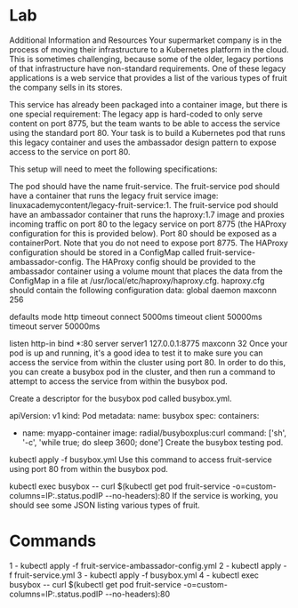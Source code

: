 # Lab

Additional Information and Resources
Your supermarket company is in the process of moving their infrastructure to a Kubernetes platform in the cloud. This is sometimes challenging, because some of the older, legacy portions of that infrastructure have non-standard requirements. One of these legacy applications is a web service that provides a list of the various types of fruit the company sells in its stores.

This service has already been packaged into a container image, but there is one special requirement: The legacy app is hard-coded to only serve content on port 8775, but the team wants to be able to access the service using the standard port 80. Your task is to build a Kubernetes pod that runs this legacy container and uses the ambassador design pattern to expose access to the service on port 80.

This setup will need to meet the following specifications:

The pod should have the name fruit-service.
The fruit-service pod should have a container that runs the legacy fruit service image: linuxacademycontent/legacy-fruit-service:1.
The fruit-service pod should have an ambassador container that runs the haproxy:1.7 image and proxies incoming traffic on port 80 to the legacy service on port 8775 (the HAProxy configuration for this is provided below).
Port 80 should be exposed as a containerPort. Note that you do not need to expose port 8775.
The HAProxy configuration should be stored in a ConfigMap called fruit-service-ambassador-config.
The HAProxy config should be provided to the ambassador container using a volume mount that places the data from the ConfigMap in a file at /usr/local/etc/haproxy/haproxy.cfg.
haproxy.cfg should contain the following configuration data:
global
    daemon
    maxconn 256

defaults
    mode http
    timeout connect 5000ms
    timeout client 50000ms
    timeout server 50000ms

listen http-in
    bind *:80
    server server1 127.0.0.1:8775 maxconn 32
Once your pod is up and running, it's a good idea to test it to make sure you can access the service from within the cluster using port 80. In order to do this, you can create a busybox pod in the cluster, and then run a command to attempt to access the service from within the busybox pod.

Create a descriptor for the busybox pod called busybox.yml.

apiVersion: v1
kind: Pod
metadata:
  name: busybox
spec:
  containers:
  - name: myapp-container
    image: radial/busyboxplus:curl
    command: ['sh', '-c', 'while true; do sleep 3600; done']
Create the busybox testing pod.

kubectl apply -f busybox.yml
Use this command to access fruit-service using port 80 from within the busybox pod.

kubectl exec busybox -- curl $(kubectl get pod fruit-service -o=custom-columns=IP:.status.podIP --no-headers):80
If the service is working, you should see some JSON listing various types of fruit.

# Commands

1 - kubectl apply -f fruit-service-ambassador-config.yml
2 - kubectl apply -f fruit-service.yml
3 - kubectl apply -f busybox.yml
4 - kubectl exec busybox -- curl $(kubectl get pod fruit-service -o=custom-columns=IP:.status.podIP --no-headers):80
